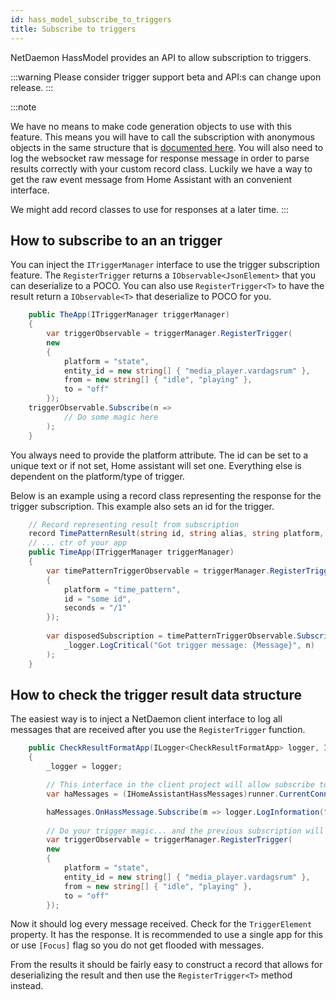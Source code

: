 ```yaml
---
id: hass_model_subscribe_to_triggers
title: Subscribe to triggers
---
```


NetDaemon HassModel provides an API to allow subscription to triggers. 

:::warning
Please consider trigger support beta and API:s can change upon release.
:::

:::note

We have no means to make code generation objects to use with this feature. This means you will have to call the subscription with anonymous objects in the same structure that is [documented here](https://www.home-assistant.io/docs/automation/trigger/). You will also need to log the websocket raw message for response message in order to parse results correctly with your custom record class. Luckily we have a way to get the raw event message from Home Assistant with an convenient interface.

We might add record classes to use for responses at a later time.
:::

## How to subscribe to an an trigger

You can inject the `ITriggerManager` interface to use the trigger subscription feature. The `RegisterTrigger` returns a `IObservable<JsonElement>` that you can deserialize to a POCO. You can also use `RegisterTrigger<T>` to have the result return a `IObservable<T>` that deserialize to POCO for you.

```csharp
    public TheApp(ITriggerManager triggerManager)
    {    
        var triggerObservable = triggerManager.RegisterTrigger(
        new
        {
            platform = "state",
            entity_id = new string[] { "media_player.vardagsrum" },
            from = new string[] { "idle", "playing" },
            to = "off"
        });
    triggerObservable.Subscribe(n => 
            // Do some magic here
        );
    }

```

You always need to provide the platform attribute. The id can be set to a unique text or if not set, Home assistant will set one. Everything else is dependent on the platform/type of trigger.

Below is an example using a record class representing the response for the trigger subscription. This example also sets an id for the trigger.

```csharp
    // Record representing result from subscription
    record TimePatternResult(string id, string alias, string platform, DateTimeOffset now, string description);
    // ... ctr of your app
    public TimeApp(ITriggerManager triggerManager)
    {    
        var timePatternTriggerObservable = triggerManager.RegisterTrigger<TimePatternResult>(new
        {
            platform = "time_pattern",
            id = "some id",
            seconds = "/1"
        });
        
        var disposedSubscription = timePatternTriggerObservable.Subscribe(n => 
            _logger.LogCritical("Got trigger message: {Message}", n)
        );
    }
```

## How to check the trigger result data structure

The easiest way is to inject a NetDaemon client interface to log all messages that are received after you use the `RegisterTrigger` function.

```csharp
    public CheckResultFormatApp(ILogger<CheckResultFormatApp> logger, ITriggerManager triggerManager, IHomeAssistantRunner runner)
    {
        _logger = logger;

        // This interface in the client project will allow subscribe to all raw Home Assistant websocket messages.
        var haMessages = (IHomeAssistantHassMessages)runner.CurrentConnection!;

        haMessages.OnHassMessage.Subscribe(m => logger.LogInformation("{Message}", m));
        
        // Do your trigger magic... and the previous subscription will log every message from this trigger.
        var triggerObservable = triggerManager.RegisterTrigger(
        new
        {
            platform = "state",
            entity_id = new string[] { "media_player.vardagsrum" },
            from = new string[] { "idle", "playing" },
            to = "off"
        });
```

Now it should log every message received. Check for the `TriggerElement` property. It has the response. It is recommended to use a single app for this or use `[Focus]` flag so you do not get flooded with messages.

From the results it should be fairly easy to construct a record that allows for deserializing the result and then use the `RegisterTrigger<T>` method instead.
